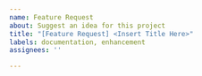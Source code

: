 ```yaml
---
name: Feature Request
about: Suggest an idea for this project
title: "[Feature Request] <Insert Title Here>"
labels: documentation, enhancement
assignees: ''

---
```



